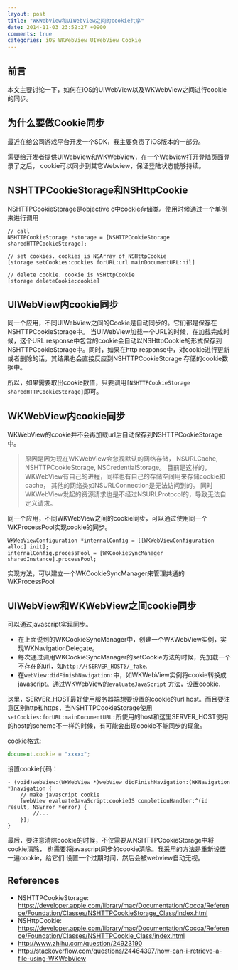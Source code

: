 ```yaml
---
layout: post
title: "WKWebView和UIWebView之间的cookie共享"
date: 2014-11-03 23:52:27 +0900
comments: true
categories: iOS WKWebView UIWebView Cookie
---
```



## 前言
本文主要讨论一下，如何在iOS的UIWebView以及WKWebView之间进行cookie的同步。


## 为什么要做Cookie同步

最近在给公司游戏平台开发一个SDK，我主要负责了iOS版本的一部分。  

需要给开发者提供UIWebView和WKWebView，在一个Webview打开登陆页面登录了之后，
cookie可以同步到其它Webview，保证登陆状态能够持续。

## NSHTTPCookieStorage和NSHttpCookie
NSHTTPCookieStorage是objective c中cookie存储类。使用时候通过一个单例来进行调用
```objc
// call
NSHTTPCookieStorage *storage = [NSHTTPCookieStorage sharedHTTPCookieStorage];

// set cookies. cookies is NSArray of NSHttpCookie
[storage setCookies:cookies forURL:url mainDocumentURL:nil]

// delete cookie. cookie is NSHttpCookie
[storage deleteCookie:cookie]

```

## UIWebView内cookie同步
同一个应用，不同UIWebView之间的Cookie是自动同步的。它们都是保存在NSHTTPCookieStorage中。
当UIWebView加载一个URL的时候，在加载完成时候，这个URL response中包含的cookie会自动以NSHttpCookie的形式保存到
NSHTTPCookieStorage中。同时，如果在http response中，对cookie进行更新或者删除的话，其结果也会直接反应到NSHTTPCookieStorage
存储的cookie数据中。


所以，如果需要取出cookie数值，只要调用`[NSHTTPCookieStorage sharedHTTPCookieStorage]`即可。

## WKWebView内cookie同步

WKWebView的cookie并不会再加载url后自动保存到NSHTTPCookieStorage中。

>原因是因为现在WKWebView会忽视默认的网络存储， NSURLCache, NSHTTPCookieStorage, NSCredentialStorage。
>目前是这样的，WKWebView有自己的进程，同样也有自己的存储空间用来存储cookie和cache， 其他的网络类如NSURLConnection是无法访问到的。
>同时WKWebView发起的资源请求也是不经过NSURLProtocol的，导致无法自定义请求。  

同一个应用，不同WKWebView之间的cookie同步，可以通过使用同一个WKProcessPool实现cookie的同步。
```
WKWebViewConfiguration *internalConfig = [[WKWebViewConfiguration alloc] init];
internalConfig.processPool = [WKCookieSyncManager sharedInstance].processPool;  
```
实现方法，可以建立一个WKCookieSyncManager来管理共通的WKProcessPool
## UIWebView和WKWebView之间cookie同步
可以通过javascript实现同步。  
 * 在上面说到的WKCookieSyncManager中，创建一个WKWebView实例，实现WKNavigationDelegate。
 * 每次通过调用WKCookieSyncManager的setCookie方法的时候，先加载一个不存在的url，如`http://{SERVER_HOST}/_fake`.
 * 在`webView:didFinishNavigation:`中，如WKWebView实例将cookie转换成javascript。通过WKWebView的`evaluateJavaScript`
 方法，设置cookie.  

这里，SERVER_HOST最好使用服务器端想要设置的cookie的url host。而且要注意区别http和https，当NSHTTPCookieStorage使用
 `setCookies:forURL:mainDocumentURL:`所使用的host和这里SERVER_HOST使用的host的scheme不一样的时候，有可能会出现cookie不能同步的现象。


cookie格式:  
```js
document.cookie = "xxxxx";
```
设置cookie代码：  
```objc
- (void)webView:(WKWebView *)webView didFinishNavigation:(WKNavigation *)navigation {
    // make javascript cookie
    [webView evaluateJavaScript:cookieJS completionHandler:^(id result, NSError *error) {
        //...
    }];
}
```

最后，要注意清除cookie的时候，不仅需要从NSHTTPCookieStorage中将cookie清除，
也需要将javascript同步的cookie清除。我采用的方法是重新设置一遍cookie，给它们
设置一个过期时间，然后会被webview自动无视。

## References
 * NSHTTPCookieStorage: https://developer.apple.com/library/mac/Documentation/Cocoa/Reference/Foundation/Classes/NSHTTPCookieStorage_Class/index.html
 * NSHttpCookie: https://developer.apple.com/library/mac/Documentation/Cocoa/Reference/Foundation/Classes/NSHTTPCookie_Class/index.html
 * http://www.zhihu.com/question/24923190  
 * http://stackoverflow.com/questions/24464397/how-can-i-retrieve-a-file-using-WKWebView
